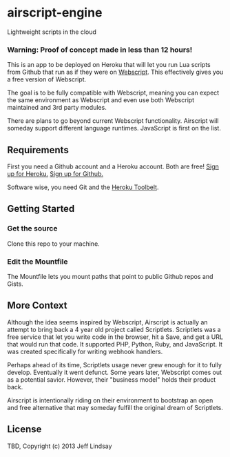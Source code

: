 # airscript-engine

Lightweight scripts in the cloud

### Warning: Proof of concept made in less than 12 hours!

This is an app to be deployed on Heroku that will let you run Lua
scripts from Github that run as if they were on
[Webscript](http://webscript.io). This effectively gives you a free
version of Webscript.

The goal is to be fully compatible with Webscript, meaning you can
expect the same environment as Webscript and even use both Webscript
maintained and 3rd party modules.

There are plans to go beyond current Webscript functionality.
Airscript will someday support different language runtimes. JavaScript
is first on the list.

## Requirements

First you need a Github account and a Heroku account. Both are free! [Sign up for Heroku.](https://api.heroku.com/signup) [Sign up for Github.](https://github.com/)

Software wise, you need Git and the [Heroku Toolbelt](https://toolbelt.heroku.com/).

## Getting Started

### Get the source
Clone this repo to your machine.

### Edit the Mountfile
The Mountfile lets you mount paths that point to public Github repos and
Gists. 

## More Context

Although the idea seems inspired by Webscript, Airscript is actually an attempt to bring back a 4 year old project called Scriptlets. Scriptlets was a free service that let you write code in the browser, hit a Save, and get a URL that would run that code. It supported PHP, Python, Ruby, and JavaScript. It was created specifically for writing webhook handlers. 

Perhaps ahead of its time, Scriptlets usage never grew enough for it to
fully develop. Eventually it went defunct. Some years later, Webscript comes out as a potential
savior. However, their "business model" holds their product back. 

Airscript is intentionally riding on their environment to bootstrap an open and free alternative that may someday fulfill the original dream of Scriptlets.

## License

TBD, Copyright (c) 2013 Jeff Lindsay

